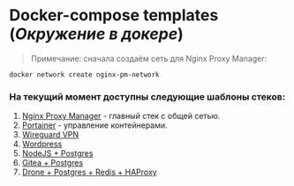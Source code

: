 # Docker-compose templates (*Окружение в докере*)

> Примечание: сначала создаём сеть для Nginx Proxy Manager:

 ``docker network create nginx-pm-network``

### На текущий момент доступны следующие шаблоны стеков:
1. [Nginx Proxy Manager](https://github.com/twent/docker-compose-templates/tree/main/nginx-pm/) - главный стек с общей сетью.
2. [Portainer](https://github.com/twent/docker-compose-templates/tree/main/portainer) - управление контейнерами.
3. [Wireguard VPN](https://github.com/twent/docker-compose-templates/tree/main/wireguard)
4. [Wordpress](https://github.com/twent/docker-compose-templates/tree/main/wordpress/)
5. [NodeJS + Postgres](https://github.com/twent/docker-compose-templates/tree/main/nodejs/)
6. [Gitea + Postgres](https://github.com/twent/docker-compose-templates/tree/main/gitea/)
7. [Drone + Postgres + Redis + HAProxy](https://github.com/twent/docker-compose-templates/tree/main/drone/)
